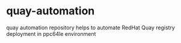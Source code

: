 # quay-automation
quay automation repository helps to automate RedHat Quay registry deployment in ppc64le environment
